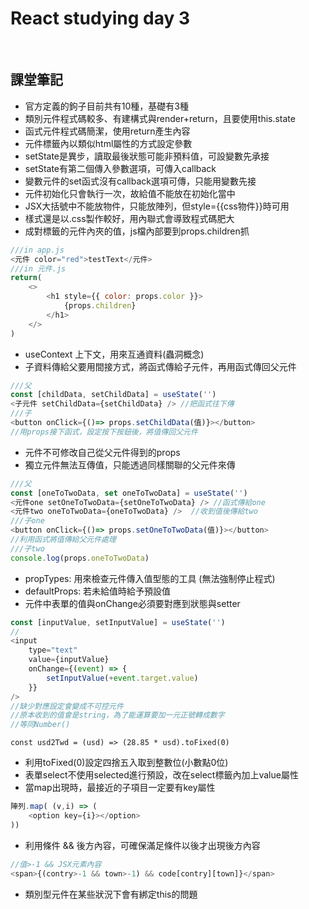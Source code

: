 # React studying day 3
</br>
  
## 課堂筆記
- 官方定義的鉤子目前共有10種，基礎有3種
- 類別元件程式碼較多、有建構式與render+return，且要使用this.state
- 函式元件程式碼簡潔，使用return產生內容
- 元件標籤內以類似html屬性的方式設定參數
- setState是異步，讀取最後狀態可能非預料值，可設變數先承接
- setState有第二個傳入參數選項，可傳入callback
- 變數元件的set函式沒有callback選項可傳，只能用變數先接
- 元件初始化只會執行一次，故給值不能放在初始化當中
- JSX大括號中不能放物件，只能放陣列，但style={{css物件}}時可用
- 樣式還是以.css製作較好，用內聯式會導致程式碼肥大
- 成對標籤的元件內夾的值，js檔內部要到props.children抓
```javascript
///in app.js
<元件 color="red">testText</元件>
///in 元件.js
return(
    <>
        <h1 style={{ color: props.color }}>
            {props.children}
        </h1>
    </>
)
```
- useContext 上下文，用來互通資料(蟲洞概念)
- 子資料傳給父要用間接方式，將函式傳給子元件，再用函式傳回父元件
```javascript
///父
const [childData, setChildData] = useState('')
<子元件 setChildData={setChildData} /> //把函式往下傳
///子
<button onClick={()=> props.setChildData(值)}></button>
//用props接下函式，設定按下按鈕後，將值傳回父元件
```
- 元件不可修改自己從父元件得到的props
- 獨立元件無法互傳值，只能透過同樣關聯的父元件來傳
```javascript
///父
const [oneToTwoData, set oneToTwoData] = useState('')
<元件one setOneToTwoData={setOneToTwoData} /> //函式傳給one
<元件two oneToTwoData={oneToTwoData} />  //收到值後傳給two
///子one
<button onClick={()=> props.setOneToTwoData(值)}></button>
//利用函式將值傳給父元件處理
///子two
console.log(props.oneToTwoData)
```
- propTypes: 用來檢查元件傳入值型態的工具 (無法強制停止程式)
- defaultProps: 若未給值時給予預設值
- 元件中表單的值與onChange必須要對應到狀態與setter
```javascript
const [inputValue, setInputValue] = useState('')
//
<input 
    type="text"
    value={inputValue}
    onChange={(event) => {
        setInputValue(+event.target.value)
    }}
/>
//缺少對應設定會變成不可控元件
//原本收到的值會是string，為了能運算要加一元正號轉成數字
//等同Number()
```
`const usd2Twd = (usd) => (28.85 * usd).toFixed(0)`
- 利用toFixed(0)設定四捨五入取到整數位(小數點0位)
- 表單select不使用selected進行預設，改在select標籤內加上value屬性
- 當map出現時，最接近的子項目一定要有key屬性
```javascript
陣列.map( (v,i) => (
    <option key={i}></option>
))
```
- 利用條件 && 後方內容，可確保滿足條件以後才出現後方內容
```javascript
//值>-1 && JSX元素內容
<span>{(contry>-1 && town>-1) && code[contry][town]}</span>
```
- 類別型元件在某些狀況下會有綁定this的問題